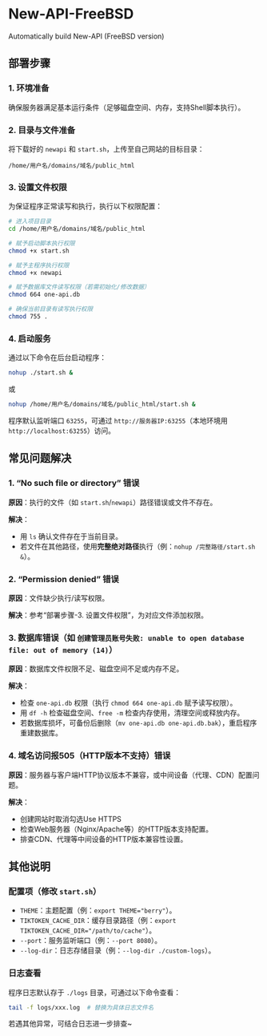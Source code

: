 # New-API-FreeBSD
Automatically build New-API (FreeBSD version)

## 部署步骤

### 1. 环境准备
确保服务器满足基本运行条件（足够磁盘空间、内存，支持Shell脚本执行）。


### 2. 目录与文件准备
将下载好的 `newapi` 和 `start.sh`，上传至自己网站的目标目录：  
```
/home/用户名/domains/域名/public_html
```


### 3. 设置文件权限
为保证程序正常读写和执行，执行以下权限配置：
```bash
# 进入项目目录
cd /home/用户名/domains/域名/public_html

# 赋予启动脚本执行权限
chmod +x start.sh

# 赋予主程序执行权限
chmod +x newapi

# 赋予数据库文件读写权限（若需初始化/修改数据）
chmod 664 one-api.db

# 确保当前目录有读写执行权限
chmod 755 .
```


### 4. 启动服务
通过以下命令在后台启动程序：
```bash
nohup ./start.sh &
```
或
```bash
nohup /home/用户名/domains/域名/public_html/start.sh &
```
程序默认监听端口 `63255`，可通过 `http://服务器IP:63255`（本地环境用 `http://localhost:63255`）访问。


## 常见问题解决

### 1. “No such file or directory” 错误

**原因**：执行的文件（如 `start.sh`/`newapi`）路径错误或文件不存在。

**解决**：
- 用 `ls` 确认文件存在于当前目录。
- 若文件在其他路径，使用**完整绝对路径**执行（例：`nohup /完整路径/start.sh &`）。


### 2. “Permission denied” 错误

**原因**：文件缺少执行/读写权限。

**解决**：参考“部署步骤-3. 设置文件权限”，为对应文件添加权限。



### 3. 数据库错误（如 `创建管理员账号失败: unable to open database file: out of memory (14)`）

**原因**：数据库文件权限不足、磁盘空间不足或内存不足。

**解决**：
- 检查 `one-api.db` 权限（执行 `chmod 664 one-api.db` 赋予读写权限）。
- 用 `df -h` 检查磁盘空间、`free -m` 检查内存使用，清理空间或释放内存。
- 若数据库损坏，可备份后删除（`mv one-api.db one-api.db.bak`），重启程序重建数据库。


### 4. 域名访问报505（HTTP版本不支持）错误

**原因**：服务器与客户端HTTP协议版本不兼容，或中间设备（代理、CDN）配置问题。

**解决**：
- 创建网站时取消勾选Use HTTPS
- 检查Web服务器（Nginx/Apache等）的HTTP版本支持配置。
- 排查CDN、代理等中间设备的HTTP版本兼容性设置。


## 其他说明

### 配置项（修改 `start.sh`）
- `THEME`：主题配置（例：`export THEME="berry"`）。
- `TIKTOKEN_CACHE_DIR`：缓存目录路径（例：`export TIKTOKEN_CACHE_DIR="/path/to/cache"`）。
- `--port`：服务监听端口（例：`--port 8080`）。
- `--log-dir`：日志存储目录（例：`--log-dir ./custom-logs`）。


### 日志查看
程序日志默认存于 `./logs` 目录，可通过以下命令查看：
```bash
tail -f logs/xxx.log  # 替换为具体日志文件名
```


若遇其他异常，可结合日志进一步排查~



